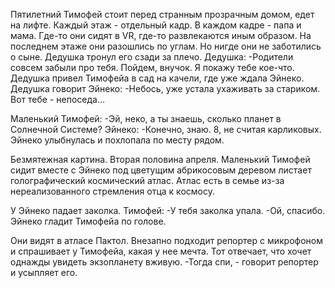Пятилетний Тимофей стоит перед странным прозрачным домом, едет на лифте. Каждый этаж - отдельный кадр. В каждом кадре - папа и мама. Где-то они сидят в VR, где-то развлекаются иным образом. На последнем этаже они разошлись по углам. Но нигде они не заботились о сыне.
Дедушка тронул его сзади за плечо.
Дедушка:
-Родители совсем забыли про тебя. Пойдем, внучок. Я покажу тебе кое-что.
Дедушка привел Тимофейа в сад на качели, где уже ждала Эйнеко. 
Дедушка говорит Эйнеко:
-Небось, уже устала ухаживать за стариком. Вот тебе - непоседа...

Маленький Тимофей:
-Эй, неко, а ты знаешь, сколько планет в Солнечной Системе?
Эйнеко:
-Конечно, знаю. 8, не считая карликовых.
Эйнеко улыбнулась и похлопала по месту рядом.

Безмятежная картина. Вторая половина апреля. Маленький Тимофей сидит вместе с Эйнеко под цветущим абрикосовым деревом листает голографический космический атлас. Атлас есть в семье из-за нереализованного стремления отца к космосу. 

У Эйнеко падает заколка.
Тимофей:
-У тебя заколка упала.
-Ой, спасибо.
Эйнеко гладит Тимофейа по голове.

Они видят в атласе Пактол. Внезапно подходит репортер с микрофоном и спрашивает у Тимофейа, какая у нее мечта. Тот отвечает, что хочет однажды увидеть экзопланету вживую.
-Тогда спи, - говорит репортер и усыпляет его.